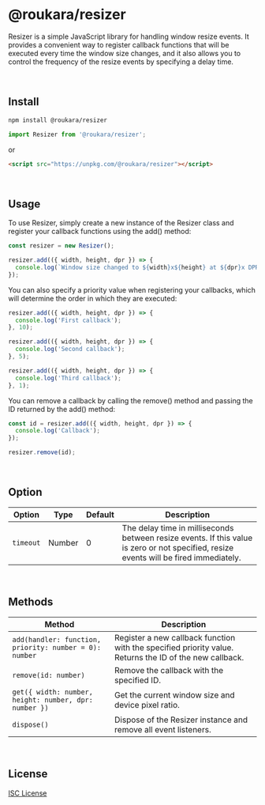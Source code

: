 # @roukara/resizer

Resizer is a simple JavaScript library for handling window resize events. It provides a convenient way to register callback functions that will be executed every time the window size changes, and it also allows you to control the frequency of the resize events by specifying a delay time.

<br>

## Install

```sh
npm install @roukara/resizer
```
```js
import Resizer from '@roukara/resizer';
```
or
```html
<script src="https://unpkg.com/@roukara/resizer"></script>
```

<br>

## Usage

To use Resizer, simply create a new instance of the Resizer class and register your callback functions using the add() method:

```js
const resizer = new Resizer();

resizer.add(({ width, height, dpr }) => {
  console.log(`Window size changed to ${width}x${height} at ${dpr}x DPR.`);
});
```

You can also specify a priority value when registering your callbacks, which will determine the order in which they are executed:

```js
resizer.add(({ width, height, dpr }) => {
  console.log('First callback');
}, 10);

resizer.add(({ width, height, dpr }) => {
  console.log('Second callback');
}, 5);

resizer.add(({ width, height, dpr }) => {
  console.log('Third callback');
}, 1);
```

You can remove a callback by calling the remove() method and passing the ID returned by the add() method:

```js
const id = resizer.add(({ width, height, dpr }) => {
  console.log('Callback');
});

resizer.remove(id);
```

<br>

## Option

|Option|Type|Default|Description|
|------|----|-------|-----------|
|`timeout`|Number|0|The delay time in milliseconds between resize events. If this value is zero or not specified, resize events will be fired immediately.|

<br>

## Methods

|Method|Description|
|------|-----------|
|`add(handler: function, priority: number = 0): number`|Register a new callback function with the specified priority value. Returns the ID of the new callback.|
|`remove(id: number)`|Remove the callback with the specified ID.|
|`get({ width: number, height: number, dpr: number })`|Get the current window size and device pixel ratio.|
|`dispose()`|Dispose of the Resizer instance and remove all event listeners.|

<br>

## License

[ISC License](http://opensource.org/licenses/ISC)